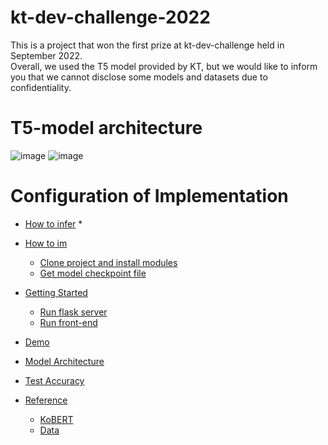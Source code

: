 # kt-dev-challenge-2022
This is a project that won the first prize at kt-dev-challenge held in September 2022.\
Overall, we used the T5 model provided by KT, but we would like to inform you that we cannot disclose some models and datasets due to confidentiality.

# T5-model architecture
![image](https://user-images.githubusercontent.com/77087144/200172759-0e1d285e-96db-4618-92d6-bbdce03a2a8b.png)
![image](https://user-images.githubusercontent.com/77087144/200172925-2aed22fb-8879-4a96-9a9f-1e590be01c1f.png)

# Configuration of Implementation
* [How to infer](#inference)
  *


* [How to im](#how-to-install)
  * [Clone project and install modules](#clone-project-and-install-modules)
  * [Get model checkpoint file](#get-model-checkpoint-file-for-load)
* [Getting Started](#getting-started)
  * [Run flask server](#run-flask-server)
  * [Run front-end](#run-front-end)
* [Demo](#demo)
* [Model Architecture](#model-architecture)
* [Test Accuracy](#test-accuracy)
* [Reference](#reference)
  * [KoBERT](#kobert)
  * [Data](#data)

